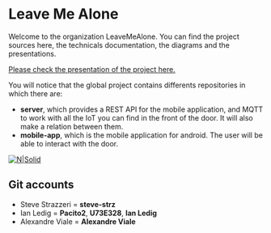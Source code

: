 # Leave Me Alone

Welcome to the organization LeaveMeAlone.
You can find the project sources here, the technicals documentation, the diagrams and the presentations.

[Please check the presentation of the project here.](https://docs.google.com/document/d/19QaqYKPAMD5U0f6kBhCOuO3LQkzponGpX3Fi-pgU1RU/edit?usp=sharing)

You will notice that the global project contains differents repositories in which there are:

* **server**, which provides a REST API for the mobile application, and MQTT to work with all the IoT you can find in the front of the door. It will also make a relation between them.
* **mobile-app**, which is the mobile application for android. The user will be able to interact with the door.

[![N|Solid](https://fr.seaicons.com/wp-content/uploads/2015/10/Google-Drive-icon2.png)](https://drive.google.com/drive/folders/15qYkY9Z0tecIKz6knmmcrQAtK0Npd6_I?usp=sharing)

## Git accounts

* Steve Strazzeri = **steve-strz**
* Ian Ledig = **Pacito2**, **U73E328**, **Ian Ledig**
* Alexandre Viale = **Alexandre Viale**
